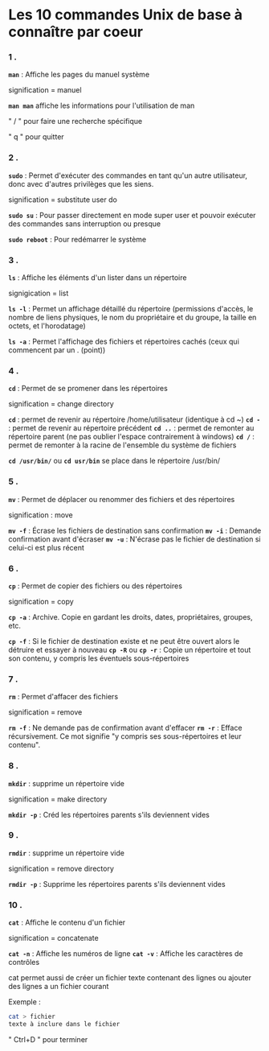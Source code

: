 # Les 10 commandes Unix de base à connaître par coeur


### 1 .
**``man``** : Affiche les pages du manuel système

signification = manuel

**``man man``** affiche les informations pour l'utilisation de man

" / " pour faire une recherche spécifique

" q " pour quitter

### 2 .
**``sudo``** : Permet d'exécuter des commandes en tant qu'un autre utilisateur, donc avec d'autres privilèges que les siens.

signification = substitute user do

**``sudo su``** : Pour passer directement en mode super user et pouvoir exécuter des commandes sans interruption ou presque 

**``sudo reboot``** : Pour redémarrer le système


### 3 . 
**``ls``** : Affiche les éléments d'un lister dans un répertoire 

signigication = list 

**``ls -l``** : Permet un affichage détaillé du répertoire (permissions d'accès, le nombre de liens physiques, le nom du propriétaire et du groupe, la taille en octets, et l'horodatage)

**``ls -a``** : Permet l'affichage des fichiers et répertoires cachés (ceux qui commencent par un . (point))

### 4 .
**``cd``** : Permet de se promener dans les répertoires

signification = change directory

**``cd``** : permet de revenir au répertoire /home/utilisateur (identique à cd ~)
**``cd -``** : permet de revenir au répertoire précédent
**``cd ..``** : permet de remonter au répertoire parent (ne pas oublier l'espace contrairement à windows)
**``cd /``** : permet de remonter à la racine de l'ensemble du système de fichiers

**``cd /usr/bin/``** ou **``cd usr/bin``**
se place dans le répertoire /usr/bin/

### 5 .
**``mv``** : Permet de déplacer ou renommer des fichiers et des répertoires

signification : move


**``mv -f``** : Écrase les fichiers de destination sans confirmation
**``mv -i``** : Demande confirmation avant d'écraser
**``mv -u``** : N'écrase pas le fichier de destination si celui-ci est plus récent

### 6 .
**``cp``** : Permet de copier des fichiers ou des répertoires

signification = copy

**``cp -a``** : Archive. Copie en gardant les droits, dates, propriétaires, groupes, etc.

**``cp -f``** : Si le fichier de destination existe et ne peut être ouvert alors le détruire et essayer à nouveau
**``cp -R``** ou **``cp -r``** : Copie un répertoire et tout son contenu, y compris les éventuels sous-répertoires

### 7 .
**``rm``** : Permet d'affacer des fichiers

signification = remove

**``rm -f``** : Ne demande pas de confirmation avant d'effacer
**``rm -r``** : Efface récursivement. Ce mot signifie "y compris ses sous-répertoires et leur contenu".

### 8 .
**``mkdir``** : supprime un répertoire vide

signification = make directory

**``mkdir -p``** : Créd les répertoires parents s'ils deviennent vides

### 9 .
**``rmdir``** : supprime un répertoire vide

signification = remove directory

**``rmdir -p``** : Supprime les répertoires parents s'ils deviennent vides

### 10 .
**``cat``** : Affiche le contenu d'un fichier

signification = concatenate

**``cat -n``** : Affiche les numéros de ligne
**``cat -v``** : Affiche les caractères de contrôles

cat permet aussi de créer un fichier texte contenant des lignes ou ajouter des lignes a un fichier courant

Exemple : 
```bash
cat > fichier  
texte à inclure dans le fichier 
```

" Ctrl+D " pour terminer








